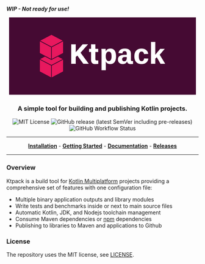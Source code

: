 ***WIP - Not ready for use!***

<p align="center">
<img src="docs/img/cover-small.png" alt="Ktpack Logo"/>
</p>

<h3 align="center">A simple tool for building and publishing Kotlin projects.</h3>

<p align="center">
<img alt="MIT License" src="https://img.shields.io/github/license/drewcarlson/ktpack"/>
<img src="https://img.shields.io/github/v/release/drewcarlson/ktpack?include_prereleases" alt="GitHub release (latest SemVer including pre-releases)"/>
<img alt="GitHub Workflow Status" src="https://img.shields.io/github/actions/workflow/status/DrewCarlson/ktpack/tests.yml">
</p>

---

<p align="center">
<a href="https://drewcarlson.github.io/ktpack/installation"><b>Installation</b></a> -
<a href="https://drewcarlson.github.io/ktpack/getting-started/"><b>Getting Started</b></a> -
<a href="https://drewcarlson.github.io/ktpack/"><b>Documentation</b></a> -
<a href="https://github.com/DrewCarlson/ktpack/releases/"><b>Releases</b></a>
</p>

---

### Overview

Ktpack is a build tool for [Kotlin Multiplatform](https://kotl.in/multiplatform) projects
providing a comprehensive set of features with one configuration file:

- Multiple binary application outputs and library modules
- Write tests and benchmarks inside or next to main source files
- Automatic Kotlin, JDK, and Nodejs toolchain management
- Consume Maven dependencies or [npm](https://www.npmjs.com/) dependencies
- Publishing to libraries to Maven and applications to Github

### License

The repository uses the MIT license, see [LICENSE](LICENSE).
